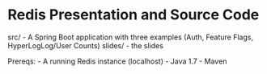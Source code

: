Redis Presentation and Source Code
==================================

src/ - A Spring Boot application with three examples (Auth, Feature Flags, HyperLogLog/User Counts)
slides/ - the slides

Prereqs:
    - A running Redis instance (localhost)
    - Java 1.7
    - Maven
